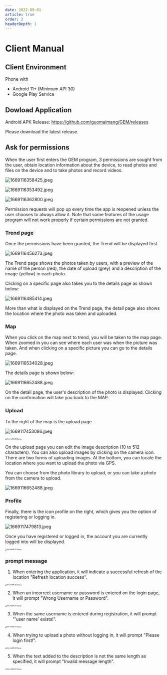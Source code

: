 ```yaml
---
date: 2022-09-01
article: true
order: 2
headerDepth: 1
---
```


# Client Manual

## Client Environment

Phone with

- Android 11+ (Minimum API 30)
- Google Play Service

## Dowload Application

Android APK Release: https://github.com/guomaimang/GEM/releases

Please download the latest release.


## Ask for permissions

When the user first enters the GEM program, 3 permissions are sought from the user, obtain location information about the device, to read photos and files on the device and to take photos and record videos.

![1669116358425.jpeg](https://static-file.hjm.red/2022/11/22/e291fd115e05d.jpeg)

![1669116353492.jpeg](https://static-file.hjm.red/2022/11/22/c8cb83deea8cd.jpeg)

![1669116362800.jpeg](https://static-file.hjm.red/2022/11/22/e24409e26ade0.jpeg)

Permission requests will pop up every time the app is reopened unless the user chooses to always allow it. Note that some features of the usage program will not work properly if certain permissions are not granted.

### Trend page

Once the permissions have been granted, the Trend will be displayed first.

![1669116456273.jpeg](https://static-file.hjm.red/2022/11/22/ac1bad67202e6.jpeg)

The Trend page shows the photos taken by users, with a preview of the name of the person (red), the date of upload (grey) and a description of the image (yellow) in each photo.

Clicking on a specific page also takes you to the details page as shown below: 

![1669116485414.jpeg](https://static-file.hjm.red/2022/11/22/19651e9f24bed.jpeg)

More than what is displayed on the Trend page, the detail page also shows the location where the photo was taken and uploaded.

### Map

When you click on the map next to trend, you will be taken to the map page. When zoomed in you can see where each user was when the picture was taken. And when clicking on a specific picture you can go to the details page.

![1669116534028.jpeg](https://static-file.hjm.red/2022/11/22/17545674fc0fc.jpeg)

The details page is shown below: 

![1669116652488.jpeg](https://static-file.hjm.red/2022/11/22/1b04dba1c4388.jpeg)

On the detail page, the user's description of the photo is displayed. Clicking on the confirmation will take you back to the MAP.

### Upload

To the right of the map is the upload page.

![1669117453086.jpeg](https://static-file.hjm.red/2022/11/22/c0e9300a7e5da.jpeg)

<img src="https://static-file.hjm.red/2022/11/22/d73b4557cfa60.jpeg" alt="WechatIMG2519.jpeg" style="zoom:33%;" />

On the upload page you can edit the image description (10 to 512 characters). You can also upload images by clicking on the camera icon. There are two forms of uploading images. At the bottom, you can locate the location where you want to upload the photo via GPS.


You can choose from the photo library to upload, or you can take a photo from the camera to upload.

![1669116652488.jpeg](https://static-file.hjm.red/2022/11/22/1b04dba1c4388.jpeg)




### Profile

Finally, there is the icon profile on the right, which gives you the option of registering or logging in.

![1669117479813.jpeg](https://static-file.hjm.red/2022/11/22/7d43dc04cb3e4.jpeg)

Once you have registered or logged in, the account you are currently logged into will be displayed.

<img src="https://static-file.hjm.red/2022/11/22/b10188a6470d8.jpeg" alt="WechatIMG2518.jpeg" style="zoom:33%;" />

### prompt message

1. When entering the application, it will indicate a successful refresh of the location "Refresh location success".

<img src="https://static-file.hjm.red/2022/11/22/b14a8a1c160f8.jpeg" alt="WechatIMG2520.jpeg" style="zoom:33%;" />

2. When an incorrect username or password is entered on the login page, it will prompt "Wrong Username or Password".

<img src="https://static-file.hjm.red/2022/11/22/3e05e41c99a69.jpeg" alt="WechatIMG2517.jpeg" style="zoom:33%;" />

3. When the same username is entered during registration, it will prompt "'user name' exists!".

<img src="https://static-file.hjm.red/2022/11/22/0b80985a32970.jpeg" alt="WechatIMG2516.jpeg" style="zoom:33%;" />

4. When trying to upload a photo without logging in, it will prompt "Please login first!".

<img src="https://static-file.hjm.red/2022/11/22/c8b660dbe5891.jpeg" alt="WechatIMG2515.jpeg" style="zoom:33%;" />

5. When the text added to the description is not the same length as specified, it will prompt "Invalid message length".

<img src="https://static-file.hjm.red/2022/11/22/62ad50d7d0c14.jpeg" alt="WechatIMG2514.jpeg" style="zoom:33%;" />